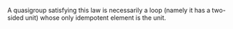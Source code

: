 A quasigroup satisfying this law is necessarily a loop (namely it has a two-sided unit) whose only idempotent element is the unit.
